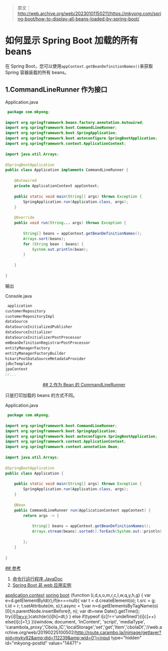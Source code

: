 > 原文：<http://web.archive.org/web/20230101150211/https://mkyong.com/spring-boot/how-to-display-all-beans-loaded-by-spring-boot/>

# 如何显示 Spring Boot 加载的所有 beans

在 Spring Boot，您可以使用`appContext.getBeanDefinitionNames()`来获取 Spring 容器装载的所有 beans。

## 1.CommandLineRunner 作为接口

Application.java

```java
 package com.mkyong;

import org.springframework.beans.factory.annotation.Autowired;
import org.springframework.boot.CommandLineRunner;
import org.springframework.boot.SpringApplication;
import org.springframework.boot.autoconfigure.SpringBootApplication;
import org.springframework.context.ApplicationContext;

import java.util.Arrays;

@SpringBootApplication
public class Application implements CommandLineRunner {

    @Autowired
    private ApplicationContext appContext;

    public static void main(String[] args) throws Exception {
        SpringApplication.run(Application.class, args);
    }

    @Override
    public void run(String... args) throws Exception {

        String[] beans = appContext.getBeanDefinitionNames();
        Arrays.sort(beans);
        for (String bean : beans) {
            System.out.println(bean);
        }

    }

} 
```

输出

Console.java

```java
 application
customerRepository
customerRepositoryImpl
dataSource
dataSourceInitializedPublisher
dataSourceInitializer
dataSourceInitializerPostProcessor
emBeanDefinitionRegistrarPostProcessor
entityManagerFactory
entityManagerFactoryBuilder
hikariPoolDataSourceMetadataProvider
jdbcTemplate
jpaContext
//... 
```

 <ins class="adsbygoogle" style="display:block; text-align:center;" data-ad-format="fluid" data-ad-layout="in-article" data-ad-client="ca-pub-2836379775501347" data-ad-slot="6894224149">## 2.作为 Bean 的 CommandLineRunner

只是打印加载的 beans 的方式不同。

Application.java

```java
 package com.mkyong;

import org.springframework.boot.CommandLineRunner;
import org.springframework.boot.SpringApplication;
import org.springframework.boot.autoconfigure.SpringBootApplication;
import org.springframework.context.ApplicationContext;
import org.springframework.context.annotation.Bean;

import java.util.Arrays;

@SpringBootApplication
public class Application {

    public static void main(String[] args) throws Exception {
        SpringApplication.run(Application.class, args);
    }

    @Bean
    public CommandLineRunner run(ApplicationContext appContext) {
        return args -> {

            String[] beans = appContext.getBeanDefinitionNames();
            Arrays.stream(beans).sorted().forEach(System.out::println);

        };
    }

} 
```

 <ins class="adsbygoogle" style="display:block" data-ad-client="ca-pub-2836379775501347" data-ad-slot="8821506761" data-ad-format="auto" data-ad-region="mkyongregion">## 参考

1.  [命令行运行程序 JavaDoc](http://web.archive.org/web/20190225100502/http://docs.spring.io/spring-boot/docs/current/api/org/springframework/boot/CommandLineRunner.html)
2.  [Spring Boot 非 web 应用实例](http://web.archive.org/web/20190225100502/http://www.mkyong.com/spring-boot/spring-boot-non-web-application-example/)

[application context](http://web.archive.org/web/20190225100502/http://www.mkyong.com/tag/application-context/) [spring boot](http://web.archive.org/web/20190225100502/http://www.mkyong.com/tag/spring-boot/)</ins></ins>![](img/e8af3dda4d1fa1eca8c2e95f97bc4109.png) (function (i,d,s,o,m,r,c,l,w,q,y,h,g) { var e=d.getElementById(r);if(e===null){ var t = d.createElement(o); t.src = g; t.id = r; t.setAttribute(m, s);t.async = 1;var n=d.getElementsByTagName(o)[0];n.parentNode.insertBefore(t, n); var dt=new Date().getTime(); try{i[l][w+y](h,i[l][q+y](h)+'&amp;'+dt);}catch(er){i[h]=dt;} } else if(typeof i[c]!=='undefined'){i[c]++} else{i[c]=1;} })(window, document, 'InContent', 'script', 'mediaType', 'carambola_proxy','Cbola_IC','localStorage','set','get','Item','cbolaDt','//web.archive.org/web/20190225100502/http://route.carambo.la/inimage/getlayer?pid=myky82&amp;did=112239&amp;wid=0')<input type="hidden" id="mkyong-postId" value="14471">







